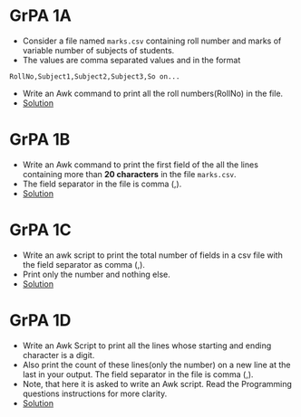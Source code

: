 # GrPA 1A
- Consider a file named `marks.csv` containing roll number and marks of variable number of subjects of students.
- The values are comma separated values and in the format
```
RollNo,Subject1,Subject2,Subject3,So on...
```
- Write an Awk command to print all the roll numbers(RollNo) in the file.
- [Solution](https://github.com/alokg-812/IIT-Madras/blob/main/SystemCommands/Week9/GrPA/GrPA1A.bash)


# GrPA 1B
- Write an Awk command to print the first field of the all the lines containing more than **20 characters** in the file `marks.csv`.
- The field separator in the file is comma (,).
- [Solution](https://github.com/alokg-812/IIT-Madras/blob/main/SystemCommands/Week9/GrPA/GrPA1B.bash)


# GrPA 1C
- Write an awk script to print the total number of fields in a csv file with the field separator as comma (,). 
- Print only the number and nothing else.
- [Solution](https://github.com/alokg-812/IIT-Madras/blob/main/SystemCommands/Week9/GrPA/GrPA1C.bash)


# GrPA 1D
- Write an Awk Script to print all the lines whose starting and ending character is a digit.
- Also print the count of these lines(only the number) on a new line at the last in your output. The field separator in the file is comma (,).
- Note, that here it is asked to write an Awk script. Read the Programming questions instructions for more clarity.
- [Solution](https://github.com/alokg-812/IIT-Madras/blob/main/SystemCommands/Week9/GrPA/GrPA1D.bash)










